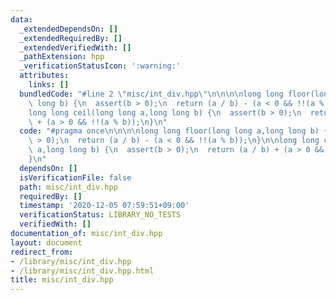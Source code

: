 ```yaml
---
data:
  _extendedDependsOn: []
  _extendedRequiredBy: []
  _extendedVerifiedWith: []
  _pathExtension: hpp
  _verificationStatusIcon: ':warning:'
  attributes:
    links: []
  bundledCode: "#line 2 \"misc/int_div.hpp\"\n\n\n\nlong long floor(long long a,long\
    \ long b) {\n  assert(b > 0);\n  return (a / b) - (a < 0 && !!(a % b));\n}\n\n\
    long long ceil(long long a,long long b) {\n  assert(b > 0);\n  return (a / b)\
    \ + (a > 0 && !!(a % b));\n}\n"
  code: "#pragma once\n\n\n\nlong long floor(long long a,long long b) {\n  assert(b\
    \ > 0);\n  return (a / b) - (a < 0 && !!(a % b));\n}\n\nlong long ceil(long long\
    \ a,long long b) {\n  assert(b > 0);\n  return (a / b) + (a > 0 && !!(a % b));\n\
    }\n"
  dependsOn: []
  isVerificationFile: false
  path: misc/int_div.hpp
  requiredBy: []
  timestamp: '2020-12-05 07:59:51+09:00'
  verificationStatus: LIBRARY_NO_TESTS
  verifiedWith: []
documentation_of: misc/int_div.hpp
layout: document
redirect_from:
- /library/misc/int_div.hpp
- /library/misc/int_div.hpp.html
title: misc/int_div.hpp
---
```

